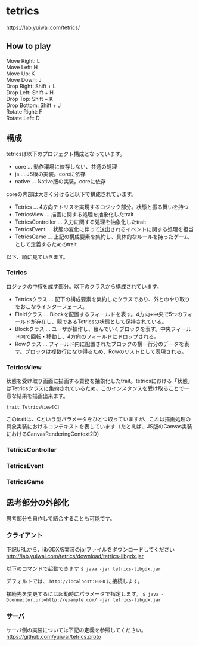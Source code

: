 # tetrics

https://lab.yuiwai.com/tetrics/

## How to play

Move Right: L  
Move Left: H  
Move Up: K  
Move Down: J  
Drop Right: Shift + L  
Drop Left: Shift + H  
Drop Top: Shift + K  
Drop Bottom: Shift + J  
Rotate Right: F  
Rotate Left: D  

## 構成

tetricsは以下のプロジェクト構成となっています。

- core ... 動作環境に依存しない、共通の処理
- js ... JS版の実装。coreに依存
- native ... Native版の実装。coreに依存

coreの内部は大きく分けると以下で構成されています。

- Tetrics ... 4方向テトリスを実現するロジック部分。状態と振る舞いを持つ
- TetricsView ... 描画に関する処理を抽象化したtrait
- TetricsController ... 入力に関する処理を抽象化したtrait
- TetricsEvent ... 状態の変化に伴って送出されるイベントに関する処理を担当
- TetricsGame ... 上記の構成要素を集約し、具体的なルールを持ったゲームとして定義するためのtrait

以下、順に見ていきます。

### Tetrics

ロジックの中核を成す部分。以下のクラスから構成されています。

- Tetricsクラス ... 配下の構成要素を集約したクラスであり、外とのやり取りをおこなうインターフェース。
- Fieldクラス ... Blockを配置するフィールドを表す。4方向+中央で5つのフィールドが存在し、親であるTetricsの状態として保持されている。
- Blockクラス ... ユーザが操作し、積んでいくブロックを表す。中央フィールド内で回転・移動し、4方向のフィールドにドロップされる。
- Rowクラス ... フィールド内に配置されたブロックの横一行分のデータを表す。ブロックは複数行になり得るため、Rowのリストとして表現される。

### TetricsView

状態を受け取り画面に描画する責務を抽象化したtrait。tetricsにおける「状態」はTetricsクラスに集約されているため、このインスタンスを受け取ることで一意な結果を描画出来ます。

```
trait TetricsView[C]
```

このtraitは、Cという型パラメータをひとつ取っていますが、これは描画処理の具象実装におけるコンテキストを表しています（たとえば、JS版のCanvas実装におけるCanvasRenderingContext2D）

### TetricsController


### TetricsEvent


### TetricsGame


## 思考部分の外部化

思考部分を自作して結合することも可能です。

### クライアント

下記URLから、libGDX版実装のjarファイルをダウンロードしてください
http://lab.yuiwai.com/tetrics/download/tetrics-libgdx.jar

以下のコマンドで起動できます
```$ java -jar tetrics-libgdx.jar```

デフォルトでは、 `http://localhost:8080` に接続します。

接続先を変更するには起動時にパラメータで指定します。
```$ java -Dconnector.url=http://example.com/ -jar tetrics-libgdx.jar```

### サーバ

サーバ側の実装については下記の定義を参照してください。
https://github.com/yuiwai/tetrics.proto

